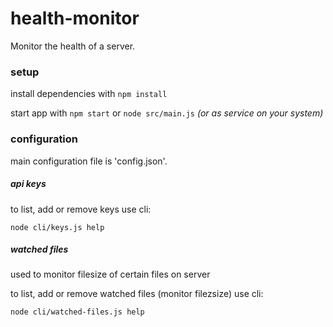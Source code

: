# health-monitor
Monitor the health of a server.

### setup
install dependencies with `npm install`

start app with `npm start` or `node src/main.js` *(or as service on your system)*


### configuration
main configuration file is 'config.json'.

##### api keys
to list, add or remove keys use cli:

`node cli/keys.js help`


##### watched files
used to monitor filesize of certain files on server


to list, add or remove watched files (monitor filezsize) use cli:

`node cli/watched-files.js help`